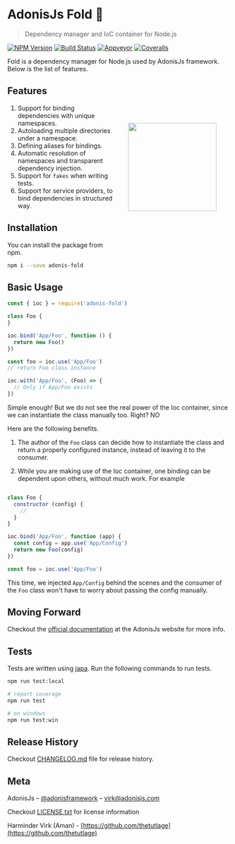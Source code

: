 # AdonisJs Fold 🚀
> Dependency manager and IoC container for Node.js

[![NPM Version][npm-image]][npm-url]
[![Build Status][travis-image]][travis-url]
[![Appveyor][appveyor-image]][appveyor-url]
[![Coveralls][coveralls-image]][coveralls-url]

Fold is a dependency manager for Node.js used by AdonisJs framework. Below is the list of features.

<img src="http://res.cloudinary.com/adonisjs/image/upload/q_100/v1497112678/adonis-purple_pzkmzt.svg" width="200px" align="right" hspace="30px" vspace="100px">

## Features

1. Support for binding dependencies with unique namespaces.
2. Autoloading multiple directories under a namespace.
3. Defining aliases for bindings.
4. Automatic resolution of namespaces and transparent dependency injection.
5. Support for `fakes` when writing tests.
6. Support for service providers, to bind dependencies in structured way.


## Installation
You can install the package from npm.
```bash
npm i --save adonis-fold
```

## Basic Usage

```js
const { ioc } = require('adonis-fold')

class Foo {
}

ioc.bind('App/Foo', function () {
  return new Foo()
})

const foo = ioc.use('App/Foo')
// return Foo class instance

ioc.with('App/Foo', (Foo) => {
  // Only if App/Foo exists
})
```

Simple enough! But we do not see the real power of the Ioc container, since we can instantiate the class manually too. Right? NO

Here are the following benefits.

1. The author of the `Foo` class can decide how to instantiate the class and return a properly configured instance, instead of leaving it to the consumer.

2. While you are making use of the Ioc container, one binding can be dependent upon others, without much work. For example

```js

class Foo {
  constructor (config) {
    //
  }
}

ioc.bind('App/Foo', function (app) {
  const config = app.use('App/Config')
  return new Foo(config)
})

const foo = ioc.use('App/Foo')
```

This time, we injected `App/Config` behind the scenes and the consumer of the `Foo` class won't have to worry about passing the config manually.

## Moving Forward
Checkout the [official documentation](http://adonisjs.com/docs/ioc-container) at the AdonisJs website for more info.

## Tests
Tests are written using [japa](http://github.com/thetutlage/japa). Run the following commands to run tests.

```bash
npm run test:local

# report coverage
npm run test

# on windows
npm run test:win
```

## Release History

Checkout [CHANGELOG.md](CHANGELOG.md) file for release history.

## Meta

AdonisJs – [@adonisframework](https://twitter.com/adonisframework) – virk@adonisjs.com

Checkout [LICENSE.txt](LICENSE.txt) for license information

Harminder Virk (Aman) - [https://github.com/thetutlage](https://github.com/thetutlage)

[appveyor-image]: https://img.shields.io/appveyor/ci/thetutlage/adonis-fold/master.svg?style=flat-square

[appveyor-url]: https://ci.appveyor.com/project/thetutlage/adonis-fold

[npm-image]: https://img.shields.io/npm/v/@adonisjs/fold.svg?style=flat-square
[npm-url]: https://npmjs.org/package/@adonisjs/fold

[travis-image]: https://img.shields.io/travis/poppinss/adonis-fold/master.svg?style=flat-square
[travis-url]: https://travis-ci.org/poppinss/adonis-fold

[coveralls-image]: https://img.shields.io/coveralls/poppinss/adonis-fold/develop.svg?style=flat-square

[coveralls-url]: https://coveralls.io/github/poppinss/adonis-fold
